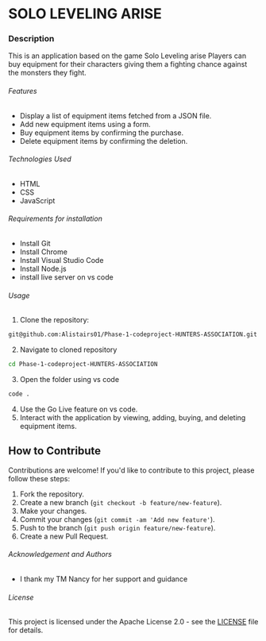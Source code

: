 # SOLO LEVELING ARISE

### Description
This is an application based on the game Solo Leveling arise 
Players can buy equipment for their characters giving them a fighting chance against the monsters they fight.



###### Features

- Display a list of equipment items fetched from a JSON file.
- Add new equipment items using a form.
- Buy equipment items by confirming the purchase.
- Delete equipment items by confirming the deletion.

###### Technologies Used

- HTML
- CSS
- JavaScript
###### Requirements for installation
* Install Git
* Install Chrome
* Install Visual Studio Code
* Install Node.js
* install live server on vs code
###### Usage

1. Clone the repository:
```bash
git@github.com:Alistairs01/Phase-1-codeproject-HUNTERS-ASSOCIATION.git
```
2. Navigate to cloned repository
```bash
cd Phase-1-codeproject-HUNTERS-ASSOCIATION
```
3. Open the folder using vs code
```bash
code .
```
4. Use the Go Live feature on vs code.
5. Interact with the application by viewing, adding, buying, and deleting equipment items.

## How to Contribute

Contributions are welcome! If you'd like to contribute to this project, please follow these steps:

1. Fork the repository.
2. Create a new branch (`git checkout -b feature/new-feature`).
3. Make your changes.
4. Commit your changes (`git commit -am 'Add new feature'`).
5. Push to the branch (`git push origin feature/new-feature`).
6. Create a new Pull Request.

  ###### Acknowledgement and Authors 
  - I thank my TM Nancy for her support and guidance

###### License

This project is licensed under the Apache License 2.0 - see the [LICENSE](LICENSE) file for details.
